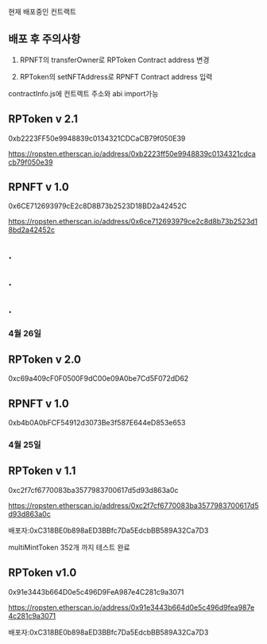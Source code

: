 현재 배포중인 컨트랙트

## 배포 후 주의사항

1. RPNFT의 transferOwner로 RPToken Contract address 변경

2. RPToken의 setNFTAddress로 RPNFT Contract address 입력

contractInfo.js에 컨트랙트 주소와 abi import가능

## RPToken v 2.1

0xb2223FF50e9948839c0134321CDCaCB79f050E39

https://ropsten.etherscan.io/address/0xb2223ff50e9948839c0134321cdcacb79f050e39

## RPNFT v 1.0

0x6CE712693979cE2c8D8B73b2523D18BD2a42452C

https://ropsten.etherscan.io/address/0x6ce712693979ce2c8d8b73b2523d18bd2a42452c

## .

## .

## .

### 4월 26일

## RPToken v 2.0

0xc69a409cF0F0500F9dC00e09A0be7Cd5F072dD62

## RPNFT v 1.0

0xb4b0A0bFCF54912d3073Be3f587E644eD853e653

### 4월 25일

## RPToken v 1.1

0xc2f7cf6770083ba3577983700617d5d93d863a0c

https://ropsten.etherscan.io/address/0xc2f7cf6770083ba3577983700617d5d93d863a0c

배포자:0xC318BE0b898aED3BBfc7Da5EdcbBB589A32Ca7D3

multiMintToken 352개 까지 테스트 완료

## RPToken v1.0

0x91e3443b664D0e5c496D9FeA987e4C281c9a3071

https://ropsten.etherscan.io/address/0x91e3443b664d0e5c496d9fea987e4c281c9a3071

배포자:0xC318BE0b898aED3BBfc7Da5EdcbBB589A32Ca7D3
